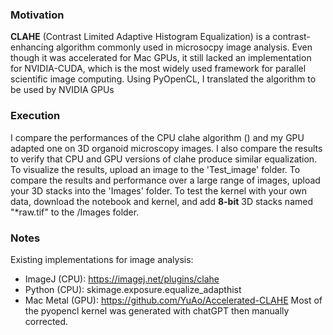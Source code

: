 ### Motivation
**CLAHE** (Contrast Limited Adaptive Histogram Equalization) is a contrast-enhancing algorithm commonly used in microsocpy image analysis. Even though it was accelerated for Mac GPUs, it still lacked an implementation for NVIDIA-CUDA, which is the most widely used framework for parallel scientific image computing. Using PyOpenCL, I translated the algorithm to be used by NVIDIA GPUs

### Execution
I compare the performances of the CPU clahe algorithm () and my GPU adapted one on 3D organoid microscopy images. I also compare the results to verify that CPU and GPU versions of clahe produce similar equalization. To visualize the results, upload an image to the 'Test_image' folder. To compare the results and performance over a large range of images, upload your 3D stacks into the 'Images' folder.
To test the kernel with your own data, download the notebook and kernel, and add **8-bit** 3D stacks named "*raw.tif" to the /Images folder.

### Notes
Existing implementations for image analysis: 
- ImageJ (CPU): https://imagej.net/plugins/clahe
- Python (CPU): skimage.exposure.equalize_adapthist
- Mac Metal (GPU): https://github.com/YuAo/Accelerated-CLAHE
Most of the pyopencl kernel was generated with chatGPT then manually corrected.
